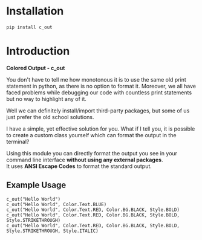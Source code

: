 # Installation
```
pip install c_out
```


# Introduction  

**Colored Output - c_out**  

You don't have to tell me how monotonous it is to use the same old print statement in python, as there is no option to format it. Moreover, we all have faced problems while debugging our code with countless print statements but no way to highlight any of it.

Well we can definitely install/import third-party packages, but some of us just prefer the old school solutions.

I have a simple, yet effective solution for you.
What if I tell you, it is possible to create a custom class yourself which can format the output in the terminal?

Using this module you can directly format the output you see in your command line interface **without using any external packages**.  
It uses **ANSI Escape Codes** to format the standard output.
  
## Example Usage  
  

    c_out("Hello World")  
    c_out("Hello World", Color.Text.BLUE)  
    c_out("Hello World", Color.Text.RED, Color.BG.BLACK, Style.BOLD)  
    c_out("Hello World", Color.Text.RED, Color.BG.BLACK, Style.BOLD, Style.STRIKETHROUGH)  
    c_out("Hello World", Color.Text.RED, Color.BG.BLACK, Style.BOLD, Style.STRIKETHROUGH, Style.ITALIC) 

 

